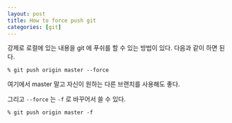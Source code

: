 ```yaml
---
layout: post
title: How to force push git
categories: [git]
---
```


강제로 로컬에 있는 내용을 git 에 푸쉬를 할 수 있는 방법이 있다. 다음과 같이 하면 된다.

```
% git push origin master --force
```

여기에서 master 말고 자신이 원하는 다른 브랜치를 사용해도 좋다.

그리고 `--force` 는 `-f` 로 바꾸어서 쓸 수 있다.

```
% git push origin master -f
```

